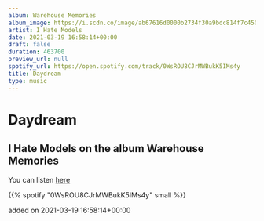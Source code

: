 ```yaml
---
album: Warehouse Memories
album_image: https://i.scdn.co/image/ab67616d0000b2734f30a9bdc814f7c4509a813e
artist: I Hate Models
date: 2021-03-19 16:58:14+00:00
draft: false
duration: 463700
preview_url: null
spotify_url: https://open.spotify.com/track/0WsROU8CJrMWBukK5IMs4y
title: Daydream
type: music
---
```



# Daydream

## I Hate Models on the album Warehouse Memories

You can listen [here](https://open.spotify.com/track/0WsROU8CJrMWBukK5IMs4y)

{{% spotify "0WsROU8CJrMWBukK5IMs4y" small %}}

added on 2021-03-19 16:58:14+00:00